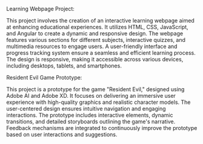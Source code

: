 Learning Webpage Project:

This project involves the creation of an interactive learning webpage aimed at enhancing educational experiences. It utilizes HTML, CSS, JavaScript, and Angular to create a dynamic and responsive design. The webpage features various sections for different subjects, interactive quizzes, and multimedia resources to engage users. A user-friendly interface and progress tracking system ensure a seamless and efficient learning process. The design is responsive, making it accessible across various devices, including desktops, tablets, and smartphones.


Resident Evil Game Prototype:

This project is a prototype for the game "Resident Evil," designed using Adobe AI and Adobe XD. It focuses on delivering an immersive user experience with high-quality graphics and realistic character models. The user-centered design ensures intuitive navigation and engaging interactions. The prototype includes interactive elements, dynamic transitions, and detailed storyboards outlining the game's narrative. Feedback mechanisms are integrated to continuously improve the prototype based on user interactions and suggestions.



